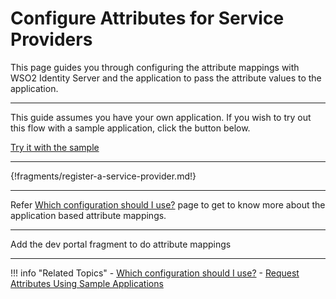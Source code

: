 # Configure Attributes for Service Providers

This page guides you through configuring the attribute mappings with WSO2 Identity Server and the application to pass the 
attribute values to the application. 

---

This guide assumes you have your own application. If you wish to try out this flow with a sample application, click the button below. 

<a class="samplebtn_a" href="../../../quick-starts/claim-config-sample" rel="nofollow noopener">Try it with the sample</a>

----

{!fragments/register-a-service-provider.md!}

----
Refer [Which configuration should I use?](sp-attributes-config.md) page to get to know more about the 
application based attribute mappings.

----
Add the dev portal fragment to do attribute mappings

---

!!! info "Related Topics"
    - [Which configuration should I use?](sp-attributes-config.md)
    - [Request Attributes Using Sample Applications](insertlink)